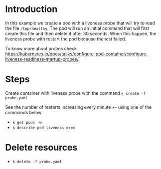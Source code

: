 # Introduction

In this example we create a pod with a liveness probe that will try to read the file `/tmp/healthy`. The pod will run an initial command that will first create this file and then delete it after 30 seconds. When this happen, the liveness probe with restart the pod because the test failed.

To know more about probes check https://kubernetes.io/docs/tasks/configure-pod-container/configure-liveness-readiness-startup-probes/.

# Steps

Create container with liveness probe with the command `k create -f probe.yaml`

See the number of restarts increasing every minute +- using one of the commands below

- `k get pods -w`
- `k describe pod liveness-exec`


# Delete resources

- `k delete -f probe.yaml`
